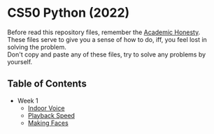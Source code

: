 # CS50 Python (2022)

Before read this repository files, remember the [Academic Honesty](https://cs50.harvard.edu/x/honesty/).
<br/>
These files serve to give you a sense of how to do, iff, you feel lost in solving the problem.
<br/>
Don't copy and paste any of these files, try to solve any problems by yourself.

## Table of Contents
  * Week 1
    * [Indoor Voice](./week1/indoor/indoor.py)
    * [Playback Speed](./week1/playback/playback.py)
    * [Making Faces](./week1/faces/faces.py)

